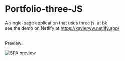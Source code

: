 # Portfolio-three-JS
A single-page application that uses three js. at bk \
see the demo on Netlify at https://xavierww.netlify.app/


<br /> 
Preview: 

![SPA preview](https://github.com/Xavier-WW/Portfolio-three-JS/blob/master/preview.gif) 
